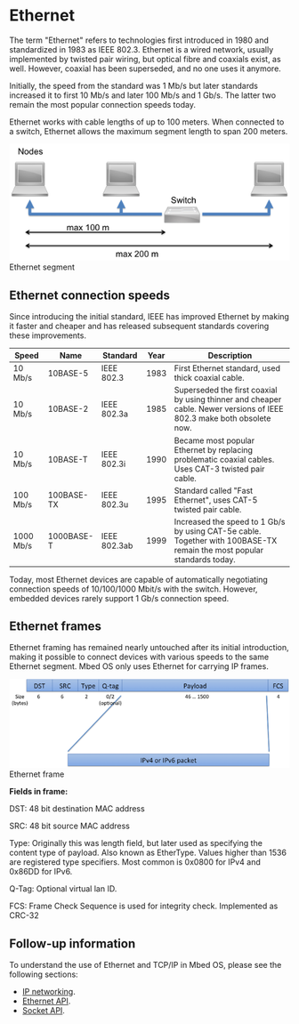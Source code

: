 <h1 id="ethernet-technology">Ethernet</h1>

The term "Ethernet" refers to technologies first introduced in 1980 and standardized in 1983 as IEEE 802.3. Ethernet is a wired network, usually implemented by twisted pair wiring, but optical fibre and coaxials exist, as well. However, coaxial has been superseded, and no one uses it anymore.

Initially, the speed from the standard was 1 Mb/s but later standards increased it to first 10 Mb/s and later 100 Mb/s and 1 Gb/s. The latter two remain the most popular connection speeds today.

Ethernet works with cable lengths of up to 100 meters. When connected to a switch, Ethernet allows the maximum segment length to span 200 meters.

<span class="images">![](../../../images/ethernet-segment.png)<span>Ethernet segment</span></span>

## Ethernet connection speeds

Since introducing the initial standard, IEEE has improved Ethernet by making it faster and cheaper and has released subsequent standards covering these improvements.

| Speed     | Name       | Standard     | Year | Description |
|-----------|------------|--------------|------|-------------|
| 10 Mb/s   | 10BASE-5   | IEEE 802.3   | 1983 | First Ethernet standard, used thick coaxial cable. |
| 10 Mb/s   | 10BASE-2   | IEEE 802.3a  | 1985 | Superseded the first coaxial by using thinner and cheaper cable. Newer versions of IEEE 802.3 make both obsolete now. |
| 10 Mb/s   | 10BASE-T   | IEEE 802.3i  | 1990 | Became most popular Ethernet by replacing problematic coaxial cables. Uses CAT-3 twisted pair cable. |
| 100 Mb/s  | 100BASE-TX | IEEE 802.3u  | 1995 | Standard called "Fast Ethernet", uses CAT-5 twisted pair cable. |
| 1000 Mb/s | 1000BASE-T | IEEE 802.3ab | 1999 | Increased the speed to 1 Gb/s by using CAT-5e cable. Together with 100BASE-TX remain the most popular standards today. |

Today, most Ethernet devices are capable of automatically negotiating connection speeds of 10/100/1000 Mbit/s with the switch. However, embedded devices rarely support 1 Gb/s connection speed.

## Ethernet frames

Ethernet framing has remained nearly untouched after its initial introduction, making it possible to connect devices with various speeds to the same Ethernet segment. Mbed OS only uses Ethernet for carrying IP frames.

<span class="images">![](../../../images/ethernet-frame.png)<span>Ethernet frame</span></span>

**Fields in frame:**

DST: 48 bit destination MAC address

SRC: 48 bit source MAC address

Type: Originally this was length field, but later used as specifying the content type of payload. Also known as EtherType.
    Values higher than 1536 are registered type specifiers. Most common is 0x0800 for IPv4 and 0x86DD for IPv6.

Q-Tag: Optional virtual lan ID.

FCS: Frame Check Sequence is used for integrity check. Implemented as CRC-32

## Follow-up information

To understand the use of Ethernet and TCP/IP in Mbed OS, please see the following sections:

- [IP networking](ip-networking.html).
- [Ethernet API](../apis/ethernet.html).
- [Socket API](../apis/socket.html).
